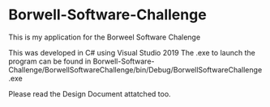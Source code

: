 # Borwell-Software-Challenge
This is my application for the Borweel Software Chalenge

This was developed in C# using Visual Studio 2019
The .exe to launch the program can be found in Borwell-Software-Challenge/BorwellSoftwareChallenge/bin/Debug/BorwellSoftwareChallenge.exe

Please read the Design Document attatched too. 
